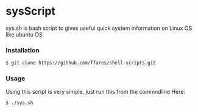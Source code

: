 # sysScript
sys.sh is bash script to gives useful quick system information on Linux OS like ubuntu OS. 


### Installation

```bash
$ git clone https://github.com/ffares/shell-scripts.git
```

### Usage

Using this script is very simple, just run this from the commndline Here:

```bash
$ ./sys.sh
```
